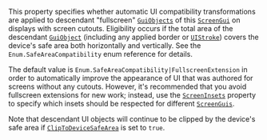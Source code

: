 This property specifies whether automatic UI compatibility transformations
are applied to descendant "fullscreen" [`GuiObjects`](https://create.roblox.com/docs/reference/engine/classes/GuiObject) of
this [`ScreenGui`](https://create.roblox.com/docs/reference/engine/classes/ScreenGui) on displays with screen cutouts. Eligibility occurs
if the total area of the descendant [`GuiObject`](https://create.roblox.com/docs/reference/engine/classes/GuiObject) (including any
applied border or [`UIStroke`](https://create.roblox.com/docs/reference/engine/classes/UIStroke)) covers the device's safe area both
horizontally and vertically. See the `Enum.SafeAreaCompatibility` enum
reference for details.

The default value is `Enum.SafeAreaCompatibility|FullscreenExtension` in
order to automatically improve the appearance of UI that was authored for
screens without any cutouts. However, it's recommended that you avoid
fullscreen extensions for new work; instead, use the
[`ScreenInsets`](https://create.roblox.com/docs/reference/engine/classes/ScreenGui#ScreenInsets) property to specify which
insets should be respected for different [`ScreenGuis`](https://create.roblox.com/docs/reference/engine/classes/ScreenGui).

Note that descendant UI objects will continue to be clipped by the
device's safe area if
[`ClipToDeviceSafeArea`](https://create.roblox.com/docs/reference/engine/classes/ScreenGui#ClipToDeviceSafeArea) is set to
`true`.